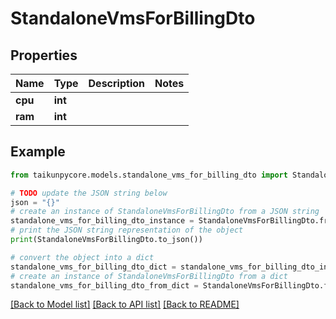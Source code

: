 # StandaloneVmsForBillingDto


## Properties

Name | Type | Description | Notes
------------ | ------------- | ------------- | -------------
**cpu** | **int** |  | 
**ram** | **int** |  | 

## Example

```python
from taikunpycore.models.standalone_vms_for_billing_dto import StandaloneVmsForBillingDto

# TODO update the JSON string below
json = "{}"
# create an instance of StandaloneVmsForBillingDto from a JSON string
standalone_vms_for_billing_dto_instance = StandaloneVmsForBillingDto.from_json(json)
# print the JSON string representation of the object
print(StandaloneVmsForBillingDto.to_json())

# convert the object into a dict
standalone_vms_for_billing_dto_dict = standalone_vms_for_billing_dto_instance.to_dict()
# create an instance of StandaloneVmsForBillingDto from a dict
standalone_vms_for_billing_dto_from_dict = StandaloneVmsForBillingDto.from_dict(standalone_vms_for_billing_dto_dict)
```
[[Back to Model list]](../README.md#documentation-for-models) [[Back to API list]](../README.md#documentation-for-api-endpoints) [[Back to README]](../README.md)


